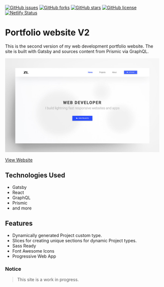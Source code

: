 <!-- Status Badges -->

[![GitHub issues](https://img.shields.io/github/issues/zlutfi/portfolio-v2)](https://github.com/zlutfi/portfolio-v2/issues)
[![GitHub forks](https://img.shields.io/github/forks/zlutfi/portfolio-v2)](https://github.com/zlutfi/portfolio-v2/network)
[![GitHub stars](https://img.shields.io/github/stars/zlutfi/portfolio-v2)](https://github.com/zlutfi/portfolio-v2/stargazers)
[![GitHub license](https://img.shields.io/github/license/zlutfi/portfolio-v2)](https://github.com/zlutfi/portfolio-v2/LICENSE)
[![Netlify Status](https://api.netlify.com/api/v1/badges/bb5f1475-b470-4dd1-b480-f1d6f829bb01/deploy-status)](https://app.netlify.com/sites/portfolio-v2/deploys)

# Portfolio website V2

This is the second version of my web development portfolio website. The site is built with Gatsby and sources content from Prismic via GraphQL.

![Screenshot](screenshot.jpg)

[View Website](https://zlutfi.com)

## Technologies Used

- Gatsby
- React
- GraphQL
- Prismic
- and more

## Features

- Dynamically generated Project custom type.
- Slices for creating unique sections for dynamic Project types.
- Sass Ready
- Font Awesome Icons
- Progressive Web App

### Notice

> This site is a work in progress.
